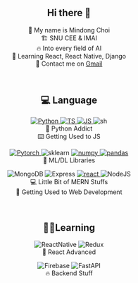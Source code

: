 <div align="center">

## Hi there 👋

👋 My name is Mindong Choi<br> 🏗️ SNU CEE & IMAI <br> 🔥 Into every field of AI <br> 🌱 Learning React, React Native, Django <br> 📨 Contact me on [Gmail](mailto:mindongss@snu.ac.kr) <br>

</div>
<br>
 <div align="center">
 
## 💻  Language
<p align="center">
  <a href="https://www.python.org" target="_blank">
    <img alt="Python" src="https://img.shields.io/badge/Python-3776AB?style=for-the-badge&logo=python&logoColor=white">
  </a>
  <a href="https://www.typescriptlang.org/" target="_blank">
    <img alt="TS" src="https://img.shields.io/badge/TypeScript-007ACC?style=for-the-badge&logo=typescript&logoColor=white">
  </a>
  <a href="https://www.javascript.com/" target="_blank">
    <img alt="JS" src="https://img.shields.io/badge/JavaScript-323330?style=for-the-badge&logo=javascript&logoColor=F7DF1E">
  </a>
  <a>
    <img alt="sh" src="https://img.shields.io/badge/shell_script-%23121011.svg?style=for-the-badge&logo=gnu-bash&logoColor=white">
  </a>
  <br>
  🐍 Python Addict <br>⌨️ Getting Used to JS <br>
<p align="center">
  <a href="https://pytorch.org/" target="_blank">
    <img alt="Pytorch" src="https://img.shields.io/badge/PyTorch-EE4C2C?style=for-the-badge&logo=pytorch&logoColor=white">
  </a>
  <a>
    <img alt="sklearn" src="https://img.shields.io/badge/scikit--learn-%23F7931E.svg?style=for-the-badge&logo=scikit-learn&logoColor=white">
  <a href="https://numpy.org/">
    <img alt="numpy" src="https://img.shields.io/badge/numpy-013243?style=for-the-badge&logo=numpy&logoColor=white">
  </a>
  <a href="https://pandas.pydata.org/">
    <img alt="pandas" src="https://img.shields.io/badge/pandas-150458?style=for-the-badge&logo=pandas&logoColor=white">
  </a>
  <br>
  🤖 ML/DL Libraries <br></p>
  <p>
    <a>
      <img alt="MongoDB" src="https://img.shields.io/badge/MongoDB-%234ea94b.svg?style=for-the-badge&logo=mongodb&logoColor=white">
    </a>
    <a>
      <img alt="Express" src="https://img.shields.io/badge/express.js-%23404d59.svg?style=for-the-badge&logo=express&logoColor=%2361DAFB">
    </a>
    <a href="https://reactjs.org/" target="_blank">
      <img alt="react" src="https://img.shields.io/badge/react-%2320232a.svg?style=for-the-badge&logo=react&logoColor=%2361DAFB" />
    </a>
    <a>
      <img alt="NodeJS" src="https://img.shields.io/badge/node.js-6DA55F?style=for-the-badge&logo=node.js&logoColor=white">
    </a><br>
    💻 Little Bit of MERN Stuffs <br>
    📲 Getting Used to Web Development <br>
  </p>
</div><br>

<div align='center'>

## 👨‍💻Learning

<p align="center">
  <p>
    <a>
      <img alt="ReactNative" src="https://img.shields.io/badge/react_native-%2320232a.svg?style=for-the-badge&logo=react&logoColor=%2361DAFB">
    </a>
    <a>
      <img alt="Redux" src="https://img.shields.io/badge/redux-%23593d88.svg?style=for-the-badge&logo=redux&logoColor=white">
    </a>
    <br>
    📱 React Advanced <br>
  <p>
    <a>
      <img alt="Firebase" src="https://img.shields.io/badge/Firebase-039BE5?style=for-the-badge&logo=Firebase&logoColor=white">
    </a>
    <a>
      <img alt="FastAPI" src="https://img.shields.io/badge/FastAPI-005571?style=for-the-badge&logo=fastapi">
    </a>
    <br>
    🔥 Backend Stuff <br>
  </p>
</p>

</div><br>

<div align='center'>
